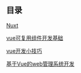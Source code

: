 ## 目录[Nuxt](Nuxt.js初探.md)[vue可复用组件开发基础](vue可复用组件开发基础.md)[vue开发小技巧](vue开发小技巧.md)[基于Vue的web管理系统开发](基于Vue的web管理系统开发.md)